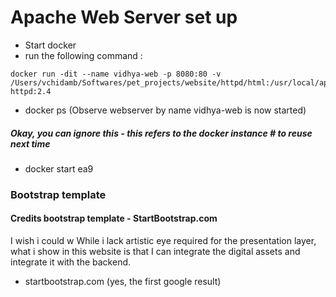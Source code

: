 # Apache Web Server set up

* Start docker
* run the following command :

```
docker run -dit --name vidhya-web -p 8080:80 -v /Users/vchidamb/Softwares/pet_projects/website/httpd/html:/usr/local/apache2/htdocs/ httpd:2.4
```

* docker ps (Observe webserver by name vidhya-web is now started)

##### Okay, you can ignore this - this refers to the docker instance # to reuse next time

* docker start ea9

### Bootstrap template

#### Credits bootstrap template - StartBootstrap.com

I wish i could w
While i lack artistic eye required for the presentation layer, what i show in this website is 
that I can integrate the digital assets and integrate it with the backend.

* startbootstrap.com (yes, the first google result)

